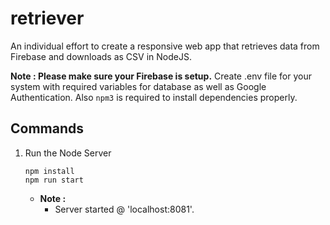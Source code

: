 # retriever
An individual effort to create a responsive web app that retrieves data from Firebase and downloads as CSV in NodeJS.

**Note : Please make sure your Firebase is setup.** Create .env file for your system with required variables for database as well as Google Authentication. Also `npm3` is required to install dependencies properly.

## Commands

1. Run the Node Server
   ```
   npm install
   npm run start
   ```
   - **Note :**
      - Server started @ 'localhost:8081'.
